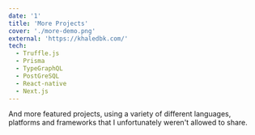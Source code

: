 ```yaml
---
date: '1'
title: 'More Projects'
cover: './more-demo.png'
external: 'https://khaledbk.com/'
tech:
  - Truffle.js
  - Prisma
  - TypeGraphQL
  - PostGreSQL
  - React-native
  - Next.js
---
```


And more featured projects, using a variety of different languages, platforms and frameworks that I unfortunately weren't allowed to share.
